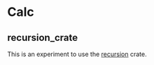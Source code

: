 # Calc

## recursion_crate

This is an experiment to use the [recursion](https://github.com/inanna-malick/recursion) crate.
